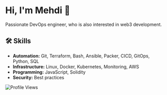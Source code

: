 <link rel="stylesheet" href="https://cdnjs.cloudflare.com/ajax/libs/font-awesome/6.0.0-beta3/css/all.min.css">

# Hi, I'm Mehdi 👋

Passionate DevOps engineer, who is also interested in web3 development.

## 🛠 Skills

- **Automation:** Git, Terraform, Bash, Ansible, Packer, CICD, GitOps, Python, SQL
- **Infrastructure:** Linux, Docker, Kubernetes, Monitoring, AWS
- **Programming:** JavaScript, Solidity
- **Security:** Best practices

![Profile Views](https://komarev.com/ghpvc/?username=memor24&color=blue)
